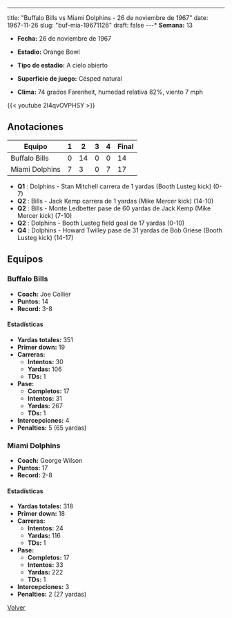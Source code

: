 ---
title: "Buffalo Bills vs Miami Dolphins - 26 de noviembre de 1967"
date: 1967-11-26
slug: "buf-mia-19671126"
draft: false
---* **Semana:** 13
* **Fecha:** 26 de noviembre de 1967

* **Estadio:** Orange Bowl
* **Tipo de estadio:** A cielo abierto
* **Superficie de juego:** Césped natural
* **Clima:** 74 grados Farenheit, humedad relativa 82%, viento 7 mph

{{< youtube 2I4qvOVPHSY >}}


## Anotaciones
| Equipo | 1 | 2 | 3 | 4 | Final |
|--------|---|---|---|---|-------|
| Buffalo Bills  | 0 | 14 | 0 | 0  | 14 |
| Miami Dolphins  | 7 | 3 | 0 | 7  | 17 |
* **Q1** : Dolphins - Stan Mitchell carrera de 1 yardas (Booth Lusteg kick) (0-7)
* **Q2** : Bills - Jack Kemp carrera de 1 yardas (Mike Mercer kick) (14-10)
* **Q2** : Bills - Monte Ledbetter pase de 60 yardas de Jack Kemp (Mike Mercer kick) (7-10)
* **Q2** : Dolphins - Booth Lusteg field goal de 17 yardas (0-10)
* **Q4** : Dolphins - Howard Twilley pase de 31 yardas de Bob Griese (Booth Lusteg kick) (14-17)


## Equipos


### Buffalo Bills
* **Coach:** Joe Collier
* **Puntos:** 14
* **Record:** 3-8
#### Estadísticas
* **Yardas totales:** 351
* **Primer down:** 19
* **Carreras:**
  * **Intentos:** 30
  * **Yardas:** 106
  * **TDs:** 1
* **Pase:**
  * **Completos:** 17
  * **Intentos:** 31
  * **Yardas:** 267
  * **TDs:** 1
* **Intercepciones:** 4
* **Penalties:** 5 (65 yardas)

### Miami Dolphins
* **Coach:** George Wilson
* **Puntos:** 17
* **Record:** 2-8
#### Estadísticas
* **Yardas totales:** 318
* **Primer down:** 18
* **Carreras:**
  * **Intentos:** 24
  * **Yardas:** 116
  * **TDs:** 1
* **Pase:**
  * **Completos:** 17
  * **Intentos:** 33
  * **Yardas:** 222
  * **TDs:** 1
* **Intercepciones:** 3
* **Penalties:** 2 (27 yardas)


[Volver](/historia/1967)
